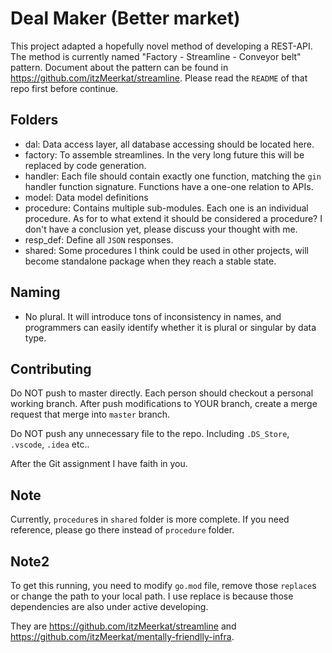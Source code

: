 # Deal Maker (Better market)
This project adapted a hopefully novel method of developing a REST-API. The method is currently named "Factory - Streamline - Conveyor belt" pattern. Document about the pattern can be found in https://github.com/itzMeerkat/streamline. Please read the `README` of that repo first before continue.

## Folders
+ dal: Data access layer, all database accessing should be located here.
+ factory: To assemble streamlines. In the very long future this will be replaced by code generation.
+ handler: Each file should contain exactly one function, matching the `gin` handler function signature. Functions have a one-one relation to APIs.
+ model: Data model definitions
+ procedure: Contains multiple sub-modules. Each one is an individual procedure. As for to what extend it should be considered a procedure? I don't have a conclusion yet, please discuss your thought with me.
+ resp_def: Define all `JSON` responses.
+ shared: Some procedures I think could be used in other projects, will become standalone package when they reach a stable state.

## Naming
+ No plural. It will introduce tons of inconsistency in names, and programmers can easily identify whether it is plural or singular by data type.

## Contributing
Do NOT push to master directly. Each person should checkout a personal working branch. After push modifications to YOUR branch, create a merge request that merge into `master` branch.

Do NOT push any unnecessary file to the repo. Including `.DS_Store`, `.vscode`, `.idea` etc..

After the Git assignment I have faith in you.

## Note
Currently, `procedure`s in `shared` folder is more complete. If you need reference, please go there instead of `procedure` folder.

## Note2
To get this running, you need to modify `go.mod` file, remove those `replace`s or change the path to your local path. I use replace is because those dependencies are also under active developing.

They are https://github.com/itzMeerkat/streamline and https://github.com/itzMeerkat/mentally-friendlly-infra.